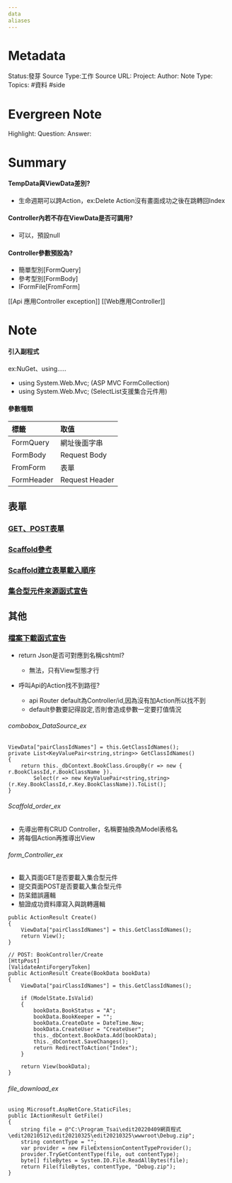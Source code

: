 ```yaml
---
data
aliases
---
```

# Metadata
Status:發芽
Source Type:工作
Source URL:
Project:
Author:
Note Type:
Topics:
#資料 #side 

# Evergreen Note
Highlight:
Question:
Answer:
# Summary
#### TempData與ViewData差別?
  - 生命週期可以跨Action，ex:Delete Action沒有畫面成功之後在跳轉回Index 
#### Controller內若不存在ViewData是否可調用?
  - 可以，預設null 
#### Controller參數預設為?
  - 簡單型別[FormQuery]
  - 參考型別[FormBody]
  - IFormFile[FromForm] 

[[Api 應用Controller exception]]
[[Web應用Controller]]
# Note
#### 引入副程式
ex:NuGet、using.....
- using System.Web.Mvc; (ASP MVC FormCollection)
- using System.Web.Mvc; (SelectList支援集合元件用)

#### 參數種類
|標籤|取值|
|:--|:--|
|FormQuery|網址後面字串|
|FormBody|Request Body|
|FromForm|表單|
|FormHeader|Request Header|

## 表單
### [GET、POST表單](######form_Controller_ex)
### [Scaffold參考](https://ithelp.ithome.com.tw/articles/10243517)
### [Scaffold建立表單載入順序](######Scaffold_order_ex)
### [集合型元件來源函式宣告](######combobox_DataSource_ex)
## 其他
### [檔案下載函式宣告](######file_download_ex)





- return Json是否可對應到名稱cshtml?
  - 無法，只有View型態才行 

- 呼叫Api的Action找不到路徑?
  - api Router default為Controller/id,因為沒有加Action所以找不到
  - default參數要記得設定,否則會造成參數一定要打值情況
###### combobox_DataSource_ex
```
ViewData["pairClassIdNames"] = this.GetClassIdNames();
private List<KeyValuePair<string,string>> GetClassIdNames() 
{
    return this._dbContext.BookClass.GroupBy(r => new { r.BookClassId,r.BookClassName }).
        Select(r => new KeyValuePair<string,string>(r.Key.BookClassId,r.Key.BookClassName)).ToList();
}   
```

###### Scaffold_order_ex
- 先導出帶有CRUD Controller，名稱要抽換為Model表格名
- 將每個Action再推導出View


###### form_Controller_ex
- 載入頁面GET是否要載入集合型元件
- 提交頁面POST是否要載入集合型元件
- 防呆錯誤邏輯
- 驗證成功資料庫寫入與跳轉邏輯
```
public ActionResult Create()
{
    ViewData["pairClassIdNames"] = this.GetClassIdNames();
    return View();
}

// POST: BookController/Create
[HttpPost]
[ValidateAntiForgeryToken]
public ActionResult Create(BookData bookData)
{
    ViewData["pairClassIdNames"] = this.GetClassIdNames();

    if (ModelState.IsValid)
    {                
        bookData.BookStatus = "A";
        bookData.BookKeeper = "";
        bookData.CreateDate = DateTime.Now;
        bookData.CreateUser = "CreateUser";
        this._dbContext.BookData.Add(bookData);
        this._dbContext.SaveChanges();
        return RedirectToAction("Index");
    }

    return View(bookData);   
}

```

###### file_download_ex
```
using Microsoft.AspNetCore.StaticFiles;
public IActionResult GetFile()
{
    string file = @"C:\Program_Tsai\edit20220409網頁程式    \edit20210512\edit20210325\edit20210325\wwwroot\Debug.zip";
    string contentType = "";
    var provider = new FileExtensionContentTypeProvider();
    provider.TryGetContentType(file, out contentType);
    byte[] fileBytes = System.IO.File.ReadAllBytes(file);
    return File(fileBytes, contentType, "Debug.zip");
}
```
